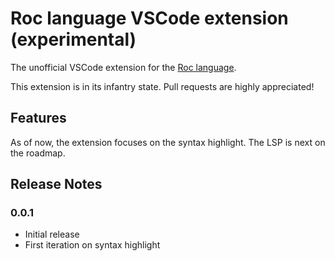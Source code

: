 # Roc language VSCode extension (experimental)

The unofficial VSCode extension for the [Roc language](https://roc-lang.org/).

This extension is in its infantry state. Pull requests are highly appreciated!

## Features

As of now, the extension focuses on the syntax highlight. The LSP is next on the roadmap.

## Release Notes

### 0.0.1

- Initial release
- First iteration on syntax highlight